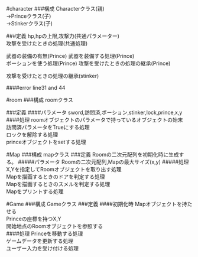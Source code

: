 #character
###構成
Characterクラス(親)  
→Princeクラス(子)  
→Stinkerクラス(子) 

###定義
hp,hpの上限,攻撃力(共通パラメーター)  
攻撃を受けたときの処理(共通処理)  

武器の装備の有無(Prince)
武器を装備する処理(Prince)  
ポーションを使う処理(Prince)
攻撃を受けたときの処理の継承(Prince)  

攻撃を受けたときの処理の継承(stinker)  

####error
line31 and 44

#room
###構成
roomクラス

###定義
####パラメータ
sword,訪問済,ポーション,stinker,lock,prince,x,y
####処理
roomオブジェクトのパラメータで持っているオブジェクトの始末  
訪問済パラメータをTrueにする処理  
ロックを解除する処理  
princeオブジェクトをsetする処理

#Map
###構成
mapクラス
###定義
Roomの二次元配列を初期化時に生成する。
#####パラメータ
Roomの二次元配列,Mapの最大サイズ(x,y)
#####処理
X,Yを指定してRoomオブジェクトを取り出す処理  
Mapを描画するときのドアを判定する処理  
Mapを描画するときのスメルを判定する処理  
Mapをプリントする処理  

#Game
###構成
Gameクラス
###定義
####初期化時
Mapオブジェクトを持たせる  
Princeの座標を持つX,Y  
開始地点のRoomオブジェクトを参照する  
####処理
Princeを移動する処理  
ゲームデータを更新する処理  
ユーザー入力を受け付ける処理


